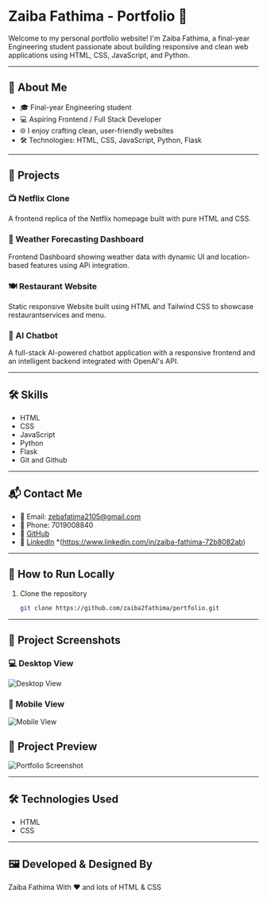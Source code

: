 # Zaiba Fathima - Portfolio 💼

Welcome to my personal portfolio website! I'm Zaiba Fathima, a final-year Engineering student passionate about building responsive and clean web applications using HTML, CSS, JavaScript, and Python.


---

## 🌟 About Me

- 🎓 Final-year Engineering student  
- 💻 Aspiring Frontend / Full Stack Developer  
- 🌐 I enjoy crafting clean, user-friendly websites  
- 🛠️ Technologies: HTML, CSS, JavaScript, Python, Flask

---

## 🚀 Projects

### 📺 Netflix Clone  
A frontend replica of the Netflix homepage built with pure HTML and CSS.  


### 📝 Weather Forecasting Dashboard 
Frontend Dashboard showing weather data with dynamic UI and location-based features using APi integration. 


### 🍽️ Restaurant Website
Static responsive Website built using HTML and Tailwind CSS to showcase restaurantservices and menu.


### 🤖 AI Chatbot
A full-stack AI-powered chatbot application with a responsive frontend and an intelligent backend integrated with OpenAI's API.


---

## 🛠️ Skills

- HTML
- CSS
- JavaScript
- Python
- Flask
- Git and Github

---

## 📬 Contact Me

- 📧 Email: zebafatima2105@gmail.com  
- 📱 Phone: 7019008840  
- 🔗 [GitHub](https://github.com/zaiba2fathima)  
- 🔗 [LinkedIn](#) *(https://www.linkedin.com/in/zaiba-fathima-72b8082ab)

---

## 📌 How to Run Locally

1. Clone the repository  
   ```bash
   git clone https://github.com/zaiba2fathima/portfolio.git

---

## 📸 Project Screenshots

### 💻 Desktop View
![Desktop View](projects.PNG)

### 📱 Mobile View
![Mobile View](mobile%20view.PNG)

## 📸 Project Preview

![Portfolio Screenshot](portfolio.PNG)

---

## 🛠️ Technologies Used
- HTML
- CSS

---
 ## 🖼️ Developed & Designed By
Zaiba Fathima
With ❤️ and lots of HTML & CSS